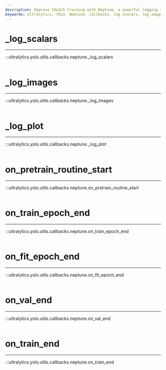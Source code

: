 ```yaml
---
description: Improve YOLOv5 training with Neptune, a powerful logging tool. Track metrics like images, plots, and epochs for better model performance.
keywords: Ultralytics, YOLO, Neptune, Callbacks, log scalars, log images, log plots, training, validation
---
```


# _log_scalars
---
:::ultralytics.yolo.utils.callbacks.neptune._log_scalars
<br><br>

# _log_images
---
:::ultralytics.yolo.utils.callbacks.neptune._log_images
<br><br>

# _log_plot
---
:::ultralytics.yolo.utils.callbacks.neptune._log_plot
<br><br>

# on_pretrain_routine_start
---
:::ultralytics.yolo.utils.callbacks.neptune.on_pretrain_routine_start
<br><br>

# on_train_epoch_end
---
:::ultralytics.yolo.utils.callbacks.neptune.on_train_epoch_end
<br><br>

# on_fit_epoch_end
---
:::ultralytics.yolo.utils.callbacks.neptune.on_fit_epoch_end
<br><br>

# on_val_end
---
:::ultralytics.yolo.utils.callbacks.neptune.on_val_end
<br><br>

# on_train_end
---
:::ultralytics.yolo.utils.callbacks.neptune.on_train_end
<br><br>